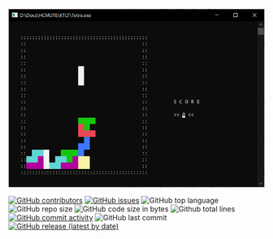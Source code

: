 <p align="center">
  <img src='images/tetris.png' />
</p>

[![GitHub contributors](https://img.shields.io/github/contributors/TienNHM/Tetris-Cpp)](https://github.com/TienNHM/Tetris-Cpp/graphs/contributors)
[![GitHub issues](https://img.shields.io/github/issues/TienNHM/Tetris-Cpp?color=red)](https://github.com/TienNHM/Tetris-Cpp/issues)
![GitHub top language](https://img.shields.io/github/languages/top/TienNHM/Tetris-Cpp?color=cyan)
![GitHub repo size](https://img.shields.io/github/repo-size/TienNHM/Tetris-Cpp)
![GitHub code size in bytes](https://img.shields.io/github/languages/code-size/TienNHM/Tetris-Cpp)
![Github total lines](https://sloc.xyz/github/TienNHM/Tetris-Cpp)
[![GitHub commit activity](https://img.shields.io/github/commit-activity/m/TienNHM/Tetris-Cpp?color=g)](https://github.com/TienNHM/Tetris-Cpp/graphs/code-frequency)
![GitHub last commit](https://img.shields.io/github/last-commit/TienNHM/Tetris-Cpp?color=yellow)
[![GitHub release (latest by date)](https://img.shields.io/github/v/release/TienNHM/Tetris-Cpp)](https://github.com/TienNHM/Tetris-Cpp/releases)
